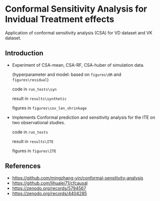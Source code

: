 # Conformal Sensitivity Analysis for Invidual Treatment effects

Application of conformal sensitivity analysis (CSA) for VD dataset and VK dataset.


## Introduction
* Experiment of CSA-mean, CSA-RF, CSA-huber of simulation data.
  
  (hyperparameter and model: based on `figures\OR` and `figures\residual`)

  code in `run_tests\syn`

  result in `results\synthetic`

  figures in `figures\cov_len_shrinkage`
  
* Implements Conformal prediction and sensitivity analysis for the ITE on two observational studies. 

  code in `run_tests`

  result in `results\ITE`

  figures in `figures\ITE`

## References

* https://github.com/mingzhang-yin/conformal-sensitivity-analysis
* https://github.com/lihualei71/cfcausal
* https://zenodo.org/records/5794567
* https://zenodo.org/records/4404285







